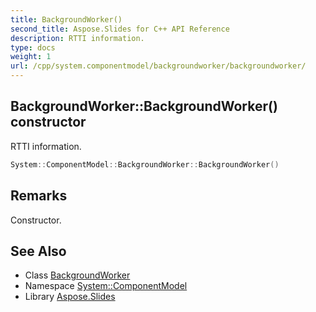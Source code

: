 ```yaml
---
title: BackgroundWorker()
second_title: Aspose.Slides for C++ API Reference
description: RTTI information.
type: docs
weight: 1
url: /cpp/system.componentmodel/backgroundworker/backgroundworker/
---
```

## BackgroundWorker::BackgroundWorker() constructor


RTTI information.

```cpp
System::ComponentModel::BackgroundWorker::BackgroundWorker()
```

## Remarks


Constructor. 
## See Also

* Class [BackgroundWorker](./)
* Namespace [System::ComponentModel](../)
* Library [Aspose.Slides](../../)